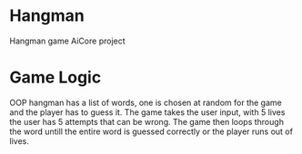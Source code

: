 # Hangman
  Hangman game AiCore project

# Game Logic
  OOP hangman has a list of words, one is chosen at random for the game and the player has to guess it.
  The game takes the user input, with 5 lives the user has 5 attempts that can be wrong.
  The game then loops through the word untill the entire word is guessed correctly or the player runs out of lives.
